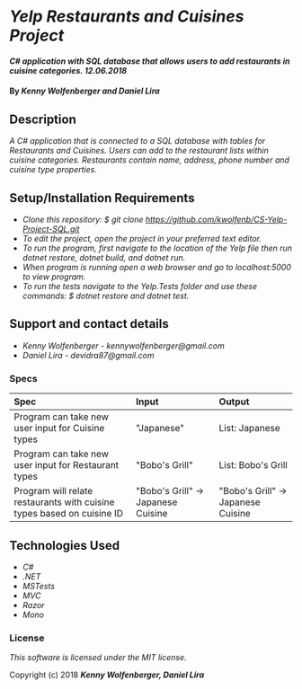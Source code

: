 # _Yelp Restaurants and Cuisines Project_

#### _C# application with SQL database that allows users to add restaurants in cuisine categories. 12.06.2018_

#### By _**Kenny Wolfenberger and Daniel Lira**_

## Description

_A C# application that is connected to a SQL database with tables for Restaurants and Cuisines. Users can add to the restaurant lists within cuisine categories. Restaurants contain name, address, phone number and cuisine type properties._

## Setup/Installation Requirements

* _Clone this repository: $ git clone https://github.com/kwolfenb/CS-Yelp-Project-SQL.git_
* _To edit the project, open the project in your preferred text editor._
* _To run the program, first navigate to the location of the Yelp file then run dotnet restore, dotnet build, and dotnet run._
* _When program is running open a web browser and go to localhost:5000 to view program._
* _To run the tests navigate to the Yelp.Tests folder and use these commands: $ dotnet restore and dotnet test._ 

## Support and contact details

* _Kenny Wolfenberger - kennywolfenberger@gmail.com_
* _Daniel Lira - devidra87@gmail.com_

### Specs
| Spec | Input | Output |
| :-------------     | :------------- | :------------- |
| Program can take new user input for Cuisine types | "Japanese" | List: Japanese  |
| Program can take new user input for Restaurant types | "Bobo's Grill" | List: Bobo's Grill  |
| Program will relate restaurants with cuisine types based on cuisine ID | "Bobo's Grill" -> Japanese Cuisine | "Bobo's Grill" -> Japanese Cuisine |


## Technologies Used

* _C#_
* _.NET_
* _MSTests_
* _MVC_
* _Razor_
* _Mono_

### License

*This software is licensed under the MIT license.*

Copyright (c) 2018 **_Kenny Wolfenberger, Daniel Lira_**

